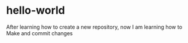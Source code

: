 # hello-world
After learning how to create a new repository,
now I am learning how to Make and commit changes
